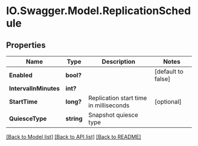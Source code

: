 # IO.Swagger.Model.ReplicationSchedule
## Properties

Name | Type | Description | Notes
------------ | ------------- | ------------- | -------------
**Enabled** | **bool?** |  | [default to false]
**IntervalInMinutes** | **int?** |  | 
**StartTime** | **long?** | Replication start time in milliseconds | [optional] 
**QuiesceType** | **string** | Snapshot quiesce type | 

[[Back to Model list]](../README.md#documentation-for-models) [[Back to API list]](../README.md#documentation-for-api-endpoints) [[Back to README]](../README.md)

